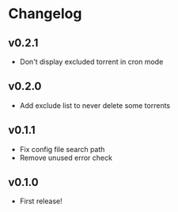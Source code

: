 # Changelog

## v0.2.1
 * Don't display excluded torrent in cron mode

## v0.2.0
 * Add exclude list to never delete some torrents

## v0.1.1
 * Fix config file search path
 * Remove unused error check

## v0.1.0
 * First release!
